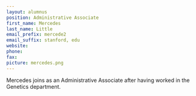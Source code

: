 ```yaml
---
layout: alumnus
position: Administrative Associate
first_name: Mercedes
last_name: Little 
email_prefix: mercede2
email_suffix: stanford, edu
website:
phone:
fax:
picture: mercedes.png
---
```


Mercedes joins as an Administrative Associate after having worked in the Genetics department.
